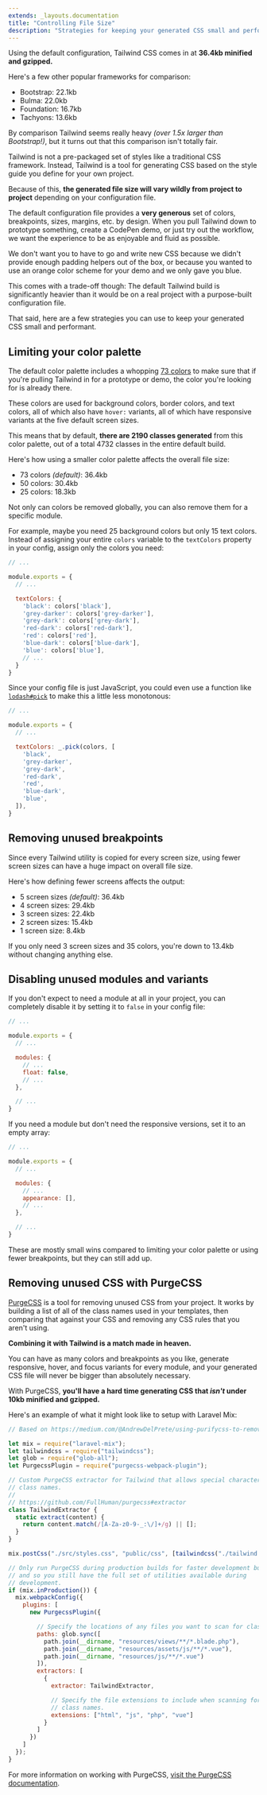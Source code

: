 ```yaml
---
extends: _layouts.documentation
title: "Controlling File Size"
description: "Strategies for keeping your generated CSS small and performant."
---
```


Using the default configuration, Tailwind CSS comes in at **36.4kb minified and gzipped.**

Here's a few other popular frameworks for comparison:

- Bootstrap: 22.1kb
- Bulma: 22.0kb
- Foundation: 16.7kb
- Tachyons: 13.6kb

By comparison Tailwind seems really heavy *(over 1.5x larger than Bootstrap!)*, but it turns out that this comparison isn't totally fair.

Tailwind is not a pre-packaged set of styles like a traditional CSS framework. Instead, Tailwind is a tool for generating CSS based on the style guide you define for your own project.

Because of this, **the generated file size will vary wildly from project to project** depending on your configuration file.

The default configuration file provides a **very generous** set of colors, breakpoints, sizes, margins, etc. by design. When you pull Tailwind down to prototype something, create a CodePen demo, or just try out the workflow, we want the experience to be as enjoyable and fluid as possible.

We don't want you to have to go and write new CSS because we didn't provide enough padding helpers out of the box, or because you wanted to use an orange color scheme for your demo and we only gave you blue.

This comes with a trade-off though: The default Tailwind build is significantly heavier than it would be on a real project with a purpose-built configuration file.

That said, here are a few strategies you can use to keep your generated CSS small and performant.

## Limiting your color palette

The default color palette includes a whopping [73 colors](/docs/colors) to make sure that if you're pulling Tailwind in for a prototype or demo, the color you're looking for is already there.

These colors are used for background colors, border colors, and text colors, all of which also have `hover:` variants, all of which have responsive variants at the five default screen sizes.

This means that by default, **there are 2190 classes generated** from this color palette, out of a total 4732 classes in the entire default build.

Here's how using a smaller color palette affects the overall file size:

- 73 colors *(default)*: 36.4kb
- 50 colors: 30.4kb
- 25 colors: 18.3kb

Not only can colors be removed globally, you can also remove them for a specific module.

For example, maybe you need 25 background colors but only 15 text colors. Instead of assigning your entire `colors` variable to the `textColors` property in your config, assign only the colors you need:

```js
// ...

module.exports = {
  // ...

  textColors: {
    'black': colors['black'],
    'grey-darker': colors['grey-darker'],
    'grey-dark': colors['grey-dark'],
    'red-dark': colors['red-dark'],
    'red': colors['red'],
    'blue-dark': colors['blue-dark'],
    'blue': colors['blue'],
    // ...
  }
}

```

Since your config file is just JavaScript, you could even use a function like [`lodash#pick`](https://lodash.com/docs/4.17.4#pick) to make this a little less monotonous:

```js
// ...

module.exports = {
  // ...

  textColors: _.pick(colors, [
    'black',
    'grey-darker',
    'grey-dark',
    'red-dark',
    'red',
    'blue-dark',
    'blue',
  ]),
}
```

## Removing unused breakpoints

Since every Tailwind utility is copied for every screen size, using fewer screen sizes can have a huge impact on overall file size.

Here's how defining fewer screens affects the output:

- 5 screen sizes *(default)*: 36.4kb
- 4 screen sizes: 29.4kb
- 3 screen sizes: 22.4kb
- 2 screen sizes: 15.4kb
- 1 screen size: 8.4kb

If you only need 3 screen sizes and 35 colors, you're down to 13.4kb without changing anything else.

## Disabling unused modules and variants

If you don't expect to need a module at all in your project, you can completely disable it by setting it to `false` in your config file:

```js
// ...

module.exports = {
  // ...

  modules: {
    // ...
    float: false,
    // ...
  },

  // ...
}
```

If you need a module but don't need the responsive versions, set it to an empty array:

```js
// ...

module.exports = {
  // ...

  modules: {
    // ...
    appearance: [],
    // ...
  },

  // ...
}
```

These are mostly small wins compared to limiting your color palette or using fewer breakpoints, but they can still add up.

## Removing unused CSS with PurgeCSS

[PurgeCSS](https://github.com/FullHuman/purgecss) is a tool for removing unused CSS from your project. It works by building a list of all of the class names used in your templates, then comparing that against your CSS and removing any CSS rules that you aren't using.

**Combining it with Tailwind is a match made in heaven.**

You can have as many colors and breakpoints as you like, generate responsive, hover, and focus variants for every module, and your generated CSS file will never be bigger than absolutely necessary.

With PurgeCSS, **you'll have a hard time generating CSS that *isn't* under 10kb minified and gzipped.**

Here's an example of what it might look like to setup with Laravel Mix:

```js
// Based on https://medium.com/@AndrewDelPrete/using-purifycss-to-remove-unused-tailwind-css-classes-173b3ee8ee01

let mix = require("laravel-mix");
let tailwindcss = require("tailwindcss");
let glob = require("glob-all");
let PurgecssPlugin = require("purgecss-webpack-plugin");

// Custom PurgeCSS extractor for Tailwind that allows special characters in
// class names.
//
// https://github.com/FullHuman/purgecss#extractor
class TailwindExtractor {
  static extract(content) {
    return content.match(/[A-Za-z0-9-_:\/]+/g) || [];
  }
}

mix.postCss("./src/styles.css", "public/css", [tailwindcss("./tailwind.js")]);

// Only run PurgeCSS during production builds for faster development builds
// and so you still have the full set of utilities available during
// development.
if (mix.inProduction()) {
  mix.webpackConfig({
    plugins: [
      new PurgecssPlugin({

        // Specify the locations of any files you want to scan for class names.
        paths: glob.sync([
          path.join(__dirname, "resources/views/**/*.blade.php"),
          path.join(__dirname, "resources/assets/js/**/*.vue"),
          path.join(__dirname, "resources/js/**/*.vue")
        ]),
        extractors: [
          {
            extractor: TailwindExtractor,

            // Specify the file extensions to include when scanning for
            // class names.
            extensions: ["html", "js", "php", "vue"]
          }
        ]
      })
    ]
  });
}
```

For more information on working with PurgeCSS, [visit the PurgeCSS documentation](https://github.com/FullHuman/purgecss).







